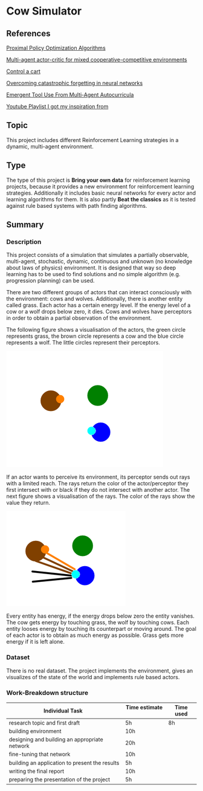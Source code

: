 # Cow Simulator

## References

[Proximal Policy Optimization Algorithms](https://arxiv.org/abs/1707.06347)

[Multi-agent actor-critic for mixed cooperative-competitive environments](https://arxiv.org/pdf/1706.02275.pdf)

[Control a cart](https://pytorch.org/tutorials/intermediate/reinforcement_q_learning.html)

[Overcoming catastrophic forgetting in neural networks](https://www.pnas.org/content/114/13/3521.abstract)

[Emergent Tool Use From Multi-Agent Autocurricula](https://arxiv.org/pdf/1909.07528.pdf)

[Youtube Playlist I got my inspiration from](https://www.youtube.com/watch?v=xukp4MMTTFI&list=PL58qjcU5nk8u4Ajat6ppWVBmS_BCN_T7-&index=1 "Youtube Playlist Inspiration")

## Topic
This project includes different Reinforcement Learning strategies in a dynamic, multi-agent environment. <!-- TODO: define it more precisly-->

## Type
The type of this project is **Bring your own data** for reinforcement learning projects, because it provides a new environment for reinforcement learning strategies. Additionally it includes basic neural networks for every actor and learning algorithms for them. It is also partly **Beat the classics** as it is tested against rule based systems with path finding algorithms. 

## Summary
### Description

This project consists of a simulation that simulates a partially observable, multi-agent, stochastic, dynamic, continuous and unknown (no knowledge about laws of physics) environment.
It is designed that way so deep learning has to be used to find solutions and no simple algorithm (e.g. progression planning) can be used.

There are two different groups of actors that can interact consciously with the environment: cows and wolves. 
Additionally, there is another entity called grass. Each actor has a certain energy level. If the energy level of a cow or a wolf drops below zero, it dies. 
Cows and wolves have perceptors in order to obtain a partial observation of the environment.

The following figure shows a visualisation of the actors, the green circle represents grass, the brown circle represents a cow and the blue circle represents a wolf. The little circles represent their perceptors.

![figure1](actors.png)

If an actor wants to perceive its environment, its perceptor sends out rays with a limited reach. The rays return the color of the actor/perceptor they first intersect with or black if they do not intersect with another actor. The next figure shows a visualisation of the rays. The color of the rays show the value they return.

![figure1](perceptor.png)

Every entity has energy, if the energy drops below zero the entity vanishes. The cow gets energy by touching grass, the wolf by touching cows. Each entity looses energy by touching its counterpart or moving around. The goal of each actor is to obtain as much energy as possible. Grass gets more energy if it is left alone.

### Dataset
There is no real dataset. The project implements the environment, gives an visualizes of the state of the world and implements rule based actors.

### Work-Breakdown structure

| Individual Task &nbsp;                                     | Time estimate &nbsp; | Time used |
|------------------------------------------------------------|----------------------|-----------|
| research topic and first draft                             | 5h                   | 8h        |
| building environment                                       | 10h                  |           |
| designing and building an appropriate network &nbsp;&nbsp; | 20h                  |           |
| fine-tuning that network                                   | 10h                  |           |
| building an application to present the results             | 5h                   |           |
| writing the final report                                   | 10h                  |           |
| preparing the presentation of the project                  | 5h                   |           |

